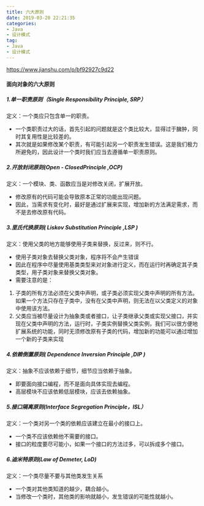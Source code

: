 ```yaml
---
title: 六大原则
date: 2019-03-20 22:21:35
categories: 
- Java
- 设计模式
tag: 
- Java
- 设计模式
---
```

https://www.jianshu.com/p/bf92927c9d22
#### 面向对象的六大原则

##### 1.单一职责原则（Single Responsibility Principle, SRP）
定义：一个类应只包含单一的职责。

- 一个类职责过大的话，首先引起的问题就是这个类比较大，显得过于臃肿，同时其复用性是比较差的。
- 其次就是如果修改某个职责，有可能引起另一个职责发生错误。这是我们极力所避免的，因此设计一个类时我们应当去遵循单一职责原则。

##### 2.开放封闭原则(Open - ClosedPrinciple ,OCP)
定义：一个模块、类、函数应当是对修改关闭，扩展开放。

- 修改原有的代码可能会导致原本正常的功能出现问题。
- 因此，当需求有变化时，最好是通过扩展来实现，增加新的方法满足需求，而不是去修改原有代码。

##### 3.里氏代换原则( Liskov Substitution Principle ,LSP )
定义：使用父类的地方能够使用子类来替换，反过来，则不行。

- 使用子类对象去替换父类对象，程序将不会产生错误
- 因此在程序中尽量使用基类类型来对对象进行定义，而在运行时再确定其子类类型，用子类对象来替换父类对象。
- 需要注意的是：

1. 子类的所有方法必须在父类中声明，或子类必须实现父类中声明的所有方法。如果一个方法只存在子类中，没有在父类中声明，则无法在以父类定义的对象中使用该方法。
1. 父类应当被尽量设计为抽象类或者接口，让子类继承父类或实现父接口，并实现在父类中声明的方法，运行时，子类实例替换父类实例，我们可以很方便地扩展系统的功能，同时无须修改原有子类的代码，增加新的功能可以通过增加一个新的子类来实现



##### 4.依赖倒置原则( Dependence Inversion Principle ,DIP )
定义：抽象不应该依赖于细节，细节应当依赖于抽象。

- 即要面向接口编程，而不是面向具体实现去编程。
- 高层模块不应该依赖低层模块，应该去依赖抽象。

##### 5.接口隔离原则(Interface Segregation Principle，ISL）
定义：一个类对另一个类的依赖应该建立在最小的接口上。

- 一个类不应该依赖他不需要的接口。
- 接口的粒度要尽可能小，如果一个接口的方法过多，可以拆成多个接口。

##### 6.迪米特原则(Law of  Demeter, LoD)
定义：一个类尽量不要与其他类发生关系

- 一个类对其他类知道的越少，耦合越小。
- 当修改一个类时，其他类的影响就越小，发生错误的可能性就越小。


